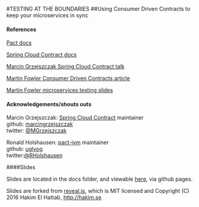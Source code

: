#TESTING AT THE BOUNDARIES
##Using Consumer Driven Contracts to keep your microservices in sync


#### References
[Pact docs](https://docs.pact.io/)

[Spring Cloud Contract docs](https://cloud.spring.io/spring-cloud-contract/spring-cloud-contract.html)

[Marcin Grzejszczak Spring Cloud Contract talk](https://www.youtube.com/watch?v=sAAklvxmPmk)

[Martin Fowler Consumer Driven Contracts article](http://www.martinfowler.com/articles/consumerDrivenContracts.html)

[Martin Fowler microservices testing slides](http://martinfowler.com/articles/microservice-testing/)

#### Acknowledgements/shouts outs

Marcin Grzejszczak: [Spring Cloud Contract](https://cloud.spring.io/spring-cloud-contract/spring-cloud-contract.html) maintainer  
github: [marcingrzejszczak](https://github.com/marcingrzejszczak)  
twitter:  [@MGrzejszczak](https://twitter.com/MGrzejszczak)


Ronald Holshausen: [pact-jvm](https://github.com/DiUS/pact-jvm) maintainer  
github: [uglyog](https://github.com/uglyog)  
twitter:[@RHolshausen](https://twitter.com/RHolshausen)  


####Slides

Slides are located in the docs folder, and viewable [here](https://fitzoh.github.io/testing-at-the-boundaries-slides), via github pages.

Slides are forked from [reveal.js](https://github.com/hakimel/reveal.js/), which is MIT licensed and Copyright (C) 2016 Hakim El Hattab, http://hakim.se
